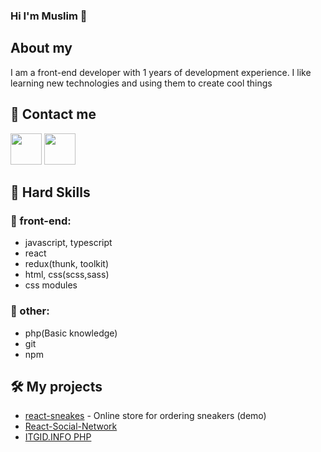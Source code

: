 ### Hi I'm Muslim 👋
## About my
I am a front-end developer with 1 years of development experience. I like learning new technologies and using them to create cool things
## 🔗 Contact me
[<img src="https://image.similarpng.com/thumbnail/2021/01/Telegram-icon-on-transparent-background-PNG.png" width="50">](https://t.me/abusafiia)
[<img src="https://upload.wikimedia.org/wikipedia/commons/thumb/f/f8/LinkedIn_icon_circle.svg/2048px-LinkedIn_icon_circle.svg.png" width="50">](https://www.linkedin.com/feed/)
## 🔨  Hard Skills
### 🚀 front-end:
<ul>
  <li>javascript, typescript</li>
  <li>react</li>
  <li>redux(thunk, toolkit)</li>
  <li>html, css(scss,sass)</li>
  <li>css modules</li>
</ul>

### 💬 other:
 <ul>
  <li>php(Basic knowledge)</li>
  <li>git</li>
  <li>npm</li>
 </ul>
 
## 🛠️ My projects
 <ul>
  <li><a href="https://github.com/zamukaev/react-sneakers">react-sneakes</a> - Online store for ordering sneakers (demo)</li>
  <li><a href="https://gentle-everglades-58995.herokuapp.com/profile">React-Social-Network</a></li>
  <li><a href="http://f9959517.beget.tech/">ITGID.INFO PHP</a></li>
 </ul>

